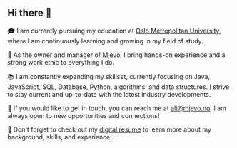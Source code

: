 <!-- Welcome section -->
<h2>Hi there 👋</h2>

<!-- Education -->
<p>
  🎓 I am currently pursuing my education at <a href="https://www.oslomet.no/">Oslo Metropolitan University</a>, where I am continuously learning and growing in my field of study.
</p>

<!-- Work -->
<p>
  💼 As the owner and manager of <a href="https://www.mjevo.no/">Mjevo</a>, I bring hands-on experience and a strong work ethic to everything I do.
</p>

<!-- Learning -->
<p>
  📚 I am constantly expanding my skillset, currently focusing on Java, JavaScript, SQL, Database, Python, algorithms, and data structures. I strive to stay current and up-to-date with the latest industry developments.
</p>

<!-- Contact -->
<p>
  📧 If you would like to get in touch, you can reach me at <a href="mailto:ali@mjevo.no">ali@mjevo.no</a>. I am always open to new opportunities and connections!
</p>

<!-- Digital resume -->
<p>
  📜 Don't forget to check out my <a href="https://aliimrananjum.github.io/Digital_Resume/">digital resume</a> to learn more about my background, skills, and experience!
</p>
